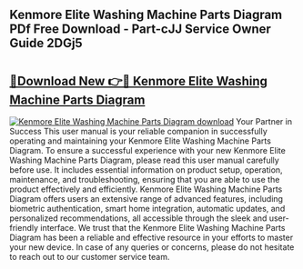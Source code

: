 ## Kenmore Elite Washing Machine Parts Diagram PDf Free Download - Part-cJJ Service Owner Guide 2DGj5

# <h2><a href="http://dfjl27.blite.top/?on=Kenmore+Elite+Washing+Machine+Parts+Diagram">🔗Download New 👉🔴 Kenmore Elite Washing Machine Parts Diagram</a></h2>

[![Kenmore Elite Washing Machine Parts Diagram download](https://i.imgur.com/lujVjoI.png)](http://dfjl27.blite.top/?on=Kenmore+Elite+Washing+Machine+Parts+Diagram)
Your Partner in Success This user manual is your reliable companion in successfully operating and maintaining your Kenmore Elite Washing Machine Parts Diagram. To ensure a successful experience with your new Kenmore Elite Washing Machine Parts Diagram, please read this user manual carefully before use. It includes essential information on product setup, operation, maintenance, and troubleshooting, ensuring that you are able to use the product effectively and efficiently. Kenmore Elite Washing Machine Parts Diagram offers users an extensive range of advanced features, including biometric authentication, smart home integration, automatic updates, and personalized recommendations, all accessible through the sleek and user-friendly interface. We trust that the Kenmore Elite Washing Machine Parts Diagram has been a reliable and effective resource in your efforts to master your new device. In case of any queries or concerns, please do not hesitate to reach out to our customer service team.
